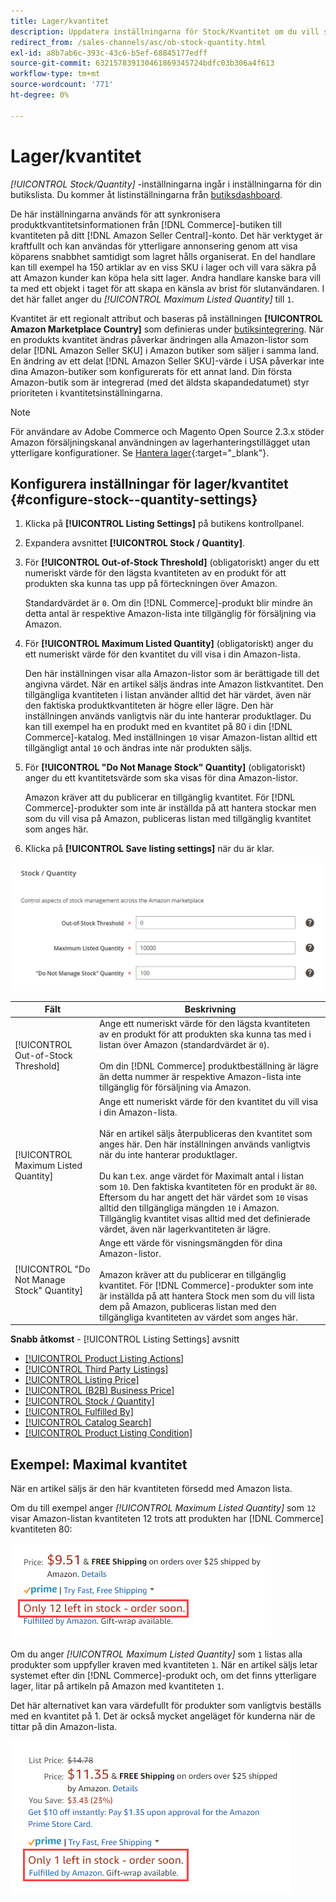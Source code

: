 ```yaml
---
title: Lager/kvantitet
description: Uppdatera inställningarna för Stock/Kvantitet om du vill styra synkroniseringen av produktkvantitetsinformation från din Commerce Store till ditt [!DNL Amazon Seller Central] konto.
redirect_from: /sales-channels/asc/ob-stock-quantity.html
exl-id: a8b7ab6c-393c-43c6-b5ef-68845177edff
source-git-commit: 632157839130461869345724bdfc03b306a4f613
workflow-type: tm+mt
source-wordcount: '771'
ht-degree: 0%

---
```


# Lager/kvantitet

*[!UICONTROL Stock/Quantity]* -inställningarna ingår i inställningarna för din butikslista. Du kommer åt listinställningarna från [butiksdashboard](./amazon-store-dashboard.md).

De här inställningarna används för att synkronisera produktkvantitetsinformationen från [!DNL Commerce]-butiken till kvantiteten på ditt [!DNL Amazon Seller Central]-konto. Det här verktyget är kraftfullt och kan användas för ytterligare annonsering genom att visa köparens snabbhet samtidigt som lagret hålls organiserat. En del handlare kan till exempel ha 150 artiklar av en viss SKU i lager och vill vara säkra på att Amazon kunder kan köpa hela sitt lager. Andra handlare kanske bara vill ta med ett objekt i taget för att skapa en känsla av brist för slutanvändaren. I det här fallet anger du *[!UICONTROL Maximum Listed Quantity]* till `1`.

Kvantitet är ett regionalt attribut och baseras på inställningen **[!UICONTROL Amazon Marketplace Country]** som definieras under [butiksintegrering](./store-integration.md). När en produkts kvantitet ändras påverkar ändringen alla Amazon-listor som delar [!DNL Amazon Seller SKU] i Amazon butiker som säljer i samma land. En ändring av ett delat [!DNL Amazon Seller SKU]-värde i USA påverkar inte dina Amazon-butiker som konfigurerats för ett annat land. Din första Amazon-butik som är integrerad (med det äldsta skapandedatumet) styr prioriteten i kvantitetsinställningarna.

>[!NOTE]
>
>För användare av Adobe Commerce och Magento Open Source 2.3.x stöder Amazon försäljningskanal användningen av lagerhanteringstillägget utan ytterligare konfigurationer. Se [Hantera lager](https://docs.magento.com/user-guide/v2.3/catalog/inventory-management.html){:target=&quot;_blank&quot;}.

## Konfigurera inställningar för lager/kvantitet {#configure-stock--quantity-settings}

1. Klicka på **[!UICONTROL Listing Settings]** på butikens kontrollpanel.

1. Expandera avsnittet **[!UICONTROL Stock / Quantity]**.

1. För **[!UICONTROL Out-of-Stock Threshold]** (obligatoriskt) anger du ett numeriskt värde för den lägsta kvantiteten av en produkt för att produkten ska kunna tas upp på förteckningen över Amazon.

   Standardvärdet är `0`. Om din [!DNL Commerce]-produkt blir mindre än detta antal är respektive Amazon-lista inte tillgänglig för försäljning via Amazon.

1. För **[!UICONTROL Maximum Listed Quantity]** (obligatoriskt) anger du ett numeriskt värde för den kvantitet du vill visa i din Amazon-lista.

   Den här inställningen visar alla Amazon-listor som är berättigade till det angivna värdet. När en artikel säljs ändras inte Amazon listkvantitet. Den tillgängliga kvantiteten i listan använder alltid det här värdet, även när den faktiska produktkvantiteten är högre eller lägre. Den här inställningen används vanligtvis när du inte hanterar produktlager. Du kan till exempel ha en produkt med en kvantitet på 80 i din [!DNL Commerce]-katalog. Med inställningen `10` visar Amazon-listan alltid ett tillgängligt antal `10` och ändras inte när produkten säljs.

1. För **[!UICONTROL "Do Not Manage Stock" Quantity]** (obligatoriskt) anger du ett kvantitetsvärde som ska visas för dina Amazon-listor.

   Amazon kräver att du publicerar en tillgänglig kvantitet. För [!DNL Commerce]-produkter som inte är inställda på att hantera stockar men som du vill visa på Amazon, publiceras listan med tillgänglig kvantitet som anges här.

1. Klicka på **[!UICONTROL Save listing settings]** när du är klar.

![Inställningar för lager/kvantitet](assets/amazon-stock-quantity.png)

| Fält | Beskrivning |
|---|---|
| [!UICONTROL Out-of-Stock Threshold] | Ange ett numeriskt värde för den lägsta kvantiteten av en produkt för att produkten ska kunna tas med i listan över Amazon (standardvärdet är `0`).<br><br>Om din  [!DNL Commerce] produktbeställning är lägre än detta nummer är respektive Amazon-lista inte tillgänglig för försäljning via Amazon. |
| [!UICONTROL Maximum Listed Quantity] | Ange ett numeriskt värde för den kvantitet du vill visa i din Amazon-lista.<br><br>När en artikel säljs återpubliceras den kvantitet som anges här. Den här inställningen används vanligtvis när du inte hanterar produktlager.<br><br>Du kan t.ex. ange värdet för Maximalt antal i listan som  `10`. Den faktiska kvantiteten för en produkt är `80`. Eftersom du har angett det här värdet som `10` visas alltid den tillgängliga mängden `10` i Amazon. Tillgänglig kvantitet visas alltid med det definierade värdet, även när lagerkvantiteten är lägre. |
| [!UICONTROL "Do Not Manage Stock" Quantity] | Ange ett värde för visningsmängden för dina Amazon-listor.<br><br>Amazon kräver att du publicerar en tillgänglig kvantitet. För [!DNL Commerce]-produkter som inte är inställda på att hantera Stock men som du vill lista dem på Amazon, publiceras listan med den tillgängliga kvantiteten av värdet som anges här. |

**Snabb åtkomst**  -  [!UICONTROL Listing Settings] avsnitt

- [[!UICONTROL Product Listing Actions]](./product-listing-actions.md)
- [[!UICONTROL Third Party Listings]](./third-party-listing-settings.md)
- [[!UICONTROL Listing Price]](./listing-price.md)
- [[!UICONTROL (B2B) Business Price]](./business-pricing.md)
- [[!UICONTROL Stock / Quantity]](./stock-quantity.md)
- [[!UICONTROL Fulfilled By]](./fulfilled-by.md)
- [[!UICONTROL Catalog Search]](./catalog-search.md)
- [[!UICONTROL Product Listing Condition]](./product-listing-condition.md)

## Exempel: Maximal kvantitet

När en artikel säljs är den här kvantiteten försedd med Amazon lista.

Om du till exempel anger *[!UICONTROL Maximum Listed Quantity]* som `12` visar Amazon-listan kvantiteten 12 trots att produkten har [!DNL Commerce] kvantiteten 80:

![Exempel på maximal listats kvantitet 1](assets/amazon-max-listed-quantity.png)

Om du anger *[!UICONTROL Maximum Listed Quantity]* som `1` listas alla produkter som uppfyller kraven med kvantiteten `1`. När en artikel säljs letar systemet efter din [!DNL Commerce]-produkt och, om det finns ytterligare lager, litar på artikeln på Amazon med kvantiteten `1`.

Det här alternativet kan vara värdefullt för produkter som vanligtvis beställs med en kvantitet på 1. Det är också mycket angeläget för kunderna när de tittar på din Amazon-lista.

![Exempel på maximal listats kvantitet 2](assets/amazon-max-listed-quantity-1.png)
